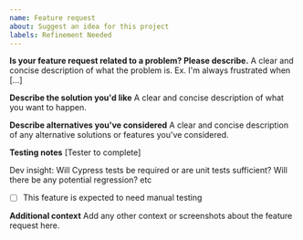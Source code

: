 ```yaml
---
name: Feature request
about: Suggest an idea for this project
labels: Refinement Needed
---
```


**Is your feature request related to a problem? Please describe.**
A clear and concise description of what the problem is. Ex. I'm always frustrated when [...]

**Describe the solution you'd like**
A clear and concise description of what you want to happen.

**Describe alternatives you've considered**
A clear and concise description of any alternative solutions or features you've considered.

**Testing notes**
[Tester to complete]

Dev insight: Will Cypress tests be required or are unit tests sufficient? Will there be any potential regression? etc

- [ ] This feature is expected to need manual testing

**Additional context**
Add any other context or screenshots about the feature request here.
